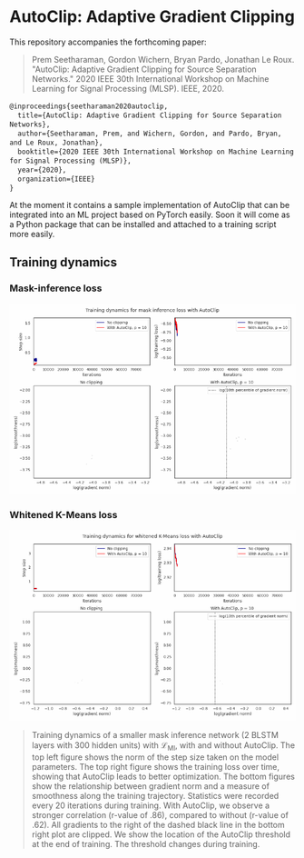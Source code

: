 # AutoClip: Adaptive Gradient Clipping

This repository accompanies the forthcoming paper:

> Prem Seetharaman, Gordon Wichern, Bryan Pardo, Jonathan Le Roux. "AutoClip: Adaptive Gradient Clipping for Source Separation Networks." 2020 IEEE 30th International Workshop on Machine Learning for Signal Processing (MLSP). IEEE, 2020.

```
@inproceedings{seetharaman2020autoclip,
  title={AutoClip: Adaptive Gradient Clipping for Source Separation Networks},
  author={Seetharaman, Prem, and Wichern, Gordon, and Pardo, Bryan, and Le Roux, Jonathan},
  booktitle={2020 IEEE 30th International Workshop on Machine Learning for Signal Processing (MLSP)},
  year={2020},
  organization={IEEE}
}
```
At the moment it contains a sample implementation of AutoClip that can be integrated into an ML project based on PyTorch easily.
Soon it will come as a Python package that can be installed and attached to a training script more easily.

## Training dynamics

### Mask-inference loss

![](images/mi.gif)

### Whitened K-Means loss

![](images/wkm.gif)

> Training dynamics of a smaller mask inference network (2 BLSTM layers with 300 hidden units) with $\mathcal{L}_{\text{MI}}$, with and without AutoClip. The top left figure shows the norm of the step size taken on the model parameters. The top right figure shows the training loss over time, showing that AutoClip leads to better optimization. The bottom figures show the relationship between gradient norm and a measure of smoothness along the training trajectory. Statistics were recorded every 20 iterations during training.  With AutoClip, we observe a stronger correlation (r-value of $.86$), compared to without (r-value of $.62$). All gradients to the right of the dashed black line in the bottom right plot are clipped. We show the location of the AutoClip threshold at the end of training. The threshold changes during training.
